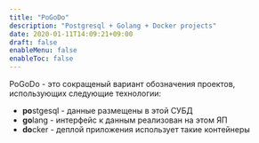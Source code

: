 ```yaml
---
title: "PoGoDo"
description: "Postgresql + Golang + Docker projects"
date: 2020-01-11T14:09:21+09:00
draft: false
enableMenu: false
enableToc: false
---
```


PoGoDo - это сокращеный вариант обозначения проектов, использующих следующие технологии:

* **po**stgesql - данные размещены в этой СУБД
* **go**lang - интерфейс к данным реализован на этом ЯП
* **do**cker - деплой приложения использует такие контейнеры
